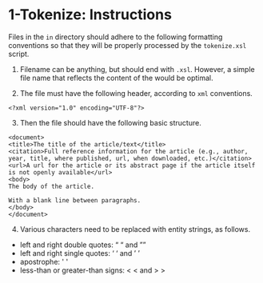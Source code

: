 # 1-Tokenize: Instructions

Files in the `in` directory should adhere to the following formatting conventions so that they will be properly processed by the `tokenize.xsl` script.

1. Filename can be anything, but should end with `.xsl`. However, a simple file name that reflects the content of the would be optimal.

2. The file must have the following header, according to `xml` conventions.

```
<?xml version="1.0" encoding="UTF-8"?>
```

3. Then the file should have the following basic structure.

```
<document>
<title>The title of the article/text</title>
<citation>Full reference information for the article (e.g., author, year, title, where published, url, when downloaded, etc.)</citation>
<url>A url for the article or its abstract page if the article itself is not openly available</url>
<body>
The body of the article.

With a blank line between paragraphs.
</body>
</document>
```

4. Various characters need to be replaced with entity strings, as follows.

* left and right double quotes: “ &#8220; and ”&#8221;
* left and right single quotes: ‘ &#8216; and ’ &#8217;
* apostrophe: ' &apos;
* less-than or greater-than signs: < &lt; and > &gt;

